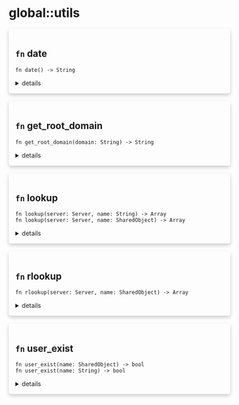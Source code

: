 # global::utils



<div markdown="span" style='box-shadow: 0 4px 8px 0 rgba(0,0,0,0.2); padding: 15px; border-radius: 5px;'>

<h2 class="func-name"> <code>fn</code> date </h2>

```rust,ignore
fn date() -> String

```

<details>
<summary markdown="span"> details </summary>

Get the current date.

### Return

* `string` - the current date.

### Effective smtp stage

All of them.

### Examples

```rust,ignore
#{
    preq: [
       action "append info header" || {
            append_header("X-VSMTP", `email received by ${hostname()} the ${date()}.`);
       }
    ]
}
```
</details>

</div>
</br>


<div markdown="span" style='box-shadow: 0 4px 8px 0 rgba(0,0,0,0.2); padding: 15px; border-radius: 5px;'>

<h2 class="func-name"> <code>fn</code> get_root_domain </h2>

```rust,ignore
fn get_root_domain(domain: String) -> String

```

<details>
<summary markdown="span"> details </summary>

Get the root domain (the registrable part)

# Examples

`foo.bar.example.com` => `example.com`
</details>

</div>
</br>


<div markdown="span" style='box-shadow: 0 4px 8px 0 rgba(0,0,0,0.2); padding: 15px; border-radius: 5px;'>

<h2 class="func-name"> <code>fn</code> lookup </h2>

```rust,ignore
fn lookup(server: Server, name: String) -> Array
fn lookup(server: Server, name: SharedObject) -> Array
```

<details>
<summary markdown="span"> details </summary>

Performs a dual-stack DNS lookup for the given hostname.

### Args

* `host` - A valid hostname to search.

### Return

* `array` - an array of IPs. The array is empty if no IPs were found for the host.

### Effective smtp stage

All of them.

# Errors

* Root resolver was not found.
* Lookup failed.

### Examples

```
#{
    rcpt: [
       action "perform lookup" || {
            let domain = rcpt().domain;
            let ips = lookup(domain);

            print(`ips found for ${domain}`);
            for ip in ips {
                print(`- ${ip}`);
            }
       }
    ]
}
```

```rust,ignore
# vsmtp_test::vsl::run(
# |builder| Ok(builder.add_root_incoming_rules(r#"
#{
  preq: [
    action "lookup recipients" || {
      let domain = "gmail.com";
      let ips = lookup(domain);

      print(`ips found for ${domain}`);
      for ip in ips { print(`- ${ip}`); }
    },
  ],
}
# "#)?.build()));
```
</details>

</div>
</br>


<div markdown="span" style='box-shadow: 0 4px 8px 0 rgba(0,0,0,0.2); padding: 15px; border-radius: 5px;'>

<h2 class="func-name"> <code>fn</code> rlookup </h2>

```rust,ignore
fn rlookup(server: Server, name: SharedObject) -> Array

```

<details>
<summary markdown="span"> details </summary>

Performs a reverse lookup for the given IP.

### Args

* `ip` - The IP to query.

### Return

* `array` - an array of FQDNs. The array is empty if nothing was found.

### Effective smtp stage

All of them.

# Errors

* Failed to convert the `ip` parameter from a string into an IP.
* Reverse lookup failed.

### Examples

```rust,ignore
#{
    connect: [
       action "perform reverse lookup" || {
            let domains = rlookup(client_ip());

            print(`domains found for ip ${client_ip()}`);
            for domain in domains {
                print(`- ${domain}`);
            }
       }
    ]
}
```

```
# let states = vsmtp_test::vsl::run(
# |builder| Ok(builder.add_root_incoming_rules(r#"
#{
  connect: [
    rule "rlookup" || {
      accept(`250 client ip: ${"127.0.0.1"} -> ${rlookup("127.0.0.1")}`);
    }
  ],
}
# "#)?.build()));
# use vsmtp_common::{status::Status, CodeID, Reply, ReplyCode::Code};
# assert_eq!(states[&vsmtp_rule_engine::ExecutionStage::Connect].2, Status::Accept(either::Right(Reply::new(
#  Code { code: 250 }, "client ip: 127.0.0.1 -> [\"localhost.\"]".to_string(),
# ))));
```
</details>

</div>
</br>


<div markdown="span" style='box-shadow: 0 4px 8px 0 rgba(0,0,0,0.2); padding: 15px; border-radius: 5px;'>

<h2 class="func-name"> <code>fn</code> user_exist </h2>

```rust,ignore
fn user_exist(name: SharedObject) -> bool
fn user_exist(name: String) -> bool
```

<details>
<summary markdown="span"> details </summary>

Check if a user exists on this server.

### Args

* `name` - the name of the user.

### Return

* `bool` - true if the user exists, false otherwise.

### Effective smtp stage

All of them.

### Examples

```rust,ignore
#{
    rcpt: [
       action "check for local user" || {
           if user_exist(rcpt().local_part) {
               log("debug", `${rcpt().local_part} exists on disk.`);
           }
       }
    ]
}
```

```
# let states = vsmtp_test::vsl::run(
# |builder| Ok(builder.add_root_incoming_rules(r#"
#{
  connect: [
    rule "user_exist" || {
      accept(`250 root exist ? ${if user_exist("root") { "yes" } else { "no" }}`);
    }
  ],
  mail: [
    rule "user_exist (obj)" || {
      accept(`250 ${user_exist(mail_from())}`);
    }
  ]
}
# "#)?.build()));
# use vsmtp_common::{status::Status, CodeID, Reply, ReplyCode::Code};
# assert_eq!(states[&vsmtp_rule_engine::ExecutionStage::Connect].2, Status::Accept(either::Right(Reply::new(
#  Code { code: 250 }, "root exist ? yes".to_string(),
# ))));
# assert_eq!(states[&vsmtp_rule_engine::ExecutionStage::MailFrom].2, Status::Accept(either::Right(Reply::new(
#  Code { code: 250 }, "false".to_string(),
# ))));
```
</details>

</div>
</br>

